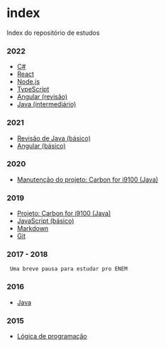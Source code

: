 # index
Index do repositório de estudos

### 2022 ###
- [C#](https://github.com/studiesofdan/Coder-CSharp)
- [React](https://github.com/studiesofdan/mb-react-zero-a-maestria)
- [Node.js](https://www.udemy.com/course/nodejs-do-zero-a-maestria-com-diversos-projetos/)
- [TypeScript](https://www.udemy.com/course/typescript-do-basico-ao-avancado-c-react-express/)
- [Angular (revisão)](https://www.youtube.com/playlist?list=PLnDvRpP8Bnex2GQEN0768_AxZg_RaIGmw)
- [Java (intermediário)](https://www.udemy.com/course/fundamentos-de-programacao-com-java/)

### 2021 ###
- [Revisão de Java (básico)](https://www.codecademy.com/learn/learn-java)
- [Angular (básico)](https://github.com/studiesofdan/angular-crash)

### 2020 ###
- [Manutenção do projeto: Carbon for i9100 (Java)](https://forum.xda-developers.com/t/9-official-release-r71-carbonrom-cr-7-0-i9100.3938111/)

### 2019 ###
- [Projeto: Carbon for i9100 (Java)](https://github.com/CarbonROM/android_device_samsung_i9100)
- [JavaScript (básico)](https://github.com/studiesofdan/ZeroToHero)
- [Markdown](https://www.udemy.com/course/aprenda-markdown/)
- [Git](https://rogerdudler.github.io/git-guide/)

### 2017 - 2018 ###
     Uma breve pausa para estudar pro ENEM

### 2016 ###
- [Java](https://www.youtube.com/playlist?list=PLHz_AreHm4dkI2ZdjTwZA4mPMxWTfNSpR)

### 2015 ###
- [Lógica de programação](https://www.youtube.com/playlist?list=PLHz_AreHm4dmSj0MHol_aoNYCSGFqvfXV)
